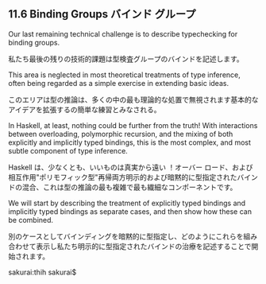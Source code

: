 ## 11.6 Binding Groups バインド グループ

Our last remaining technical challenge is to describe typechecking for binding groups.

私たち最後の残りの技術的課題は型検査グループのバインドを記述します。

This area is neglected in most theoretical treatments of type inference, often being regarded as a simple exercise in extending basic ideas.

このエリアは型の推論は、多くの中の最も理論的な処置で無視されます基本的なアイデアを拡張するの簡単な練習とみなされる。

In Haskell, at least, nothing could be further from the truth! With interactions between overloading, polymorphic recursion, and the mixing of both explicitly and implicitly typed bindings, this is the most complex, and most subtle component of type inference.

Haskell は、少なくとも、いいものは真実から遠い ！オーバー ロード、および相互作用"ポリモフィック型"再帰両方明示的および暗黙的に型指定されたバインドの混合、これは型の推論の最も複雑で最も繊細なコンポーネントです。

We will start by describing the treatment of explicitly typed bindings and implicitly typed bindings as separate cases, and then show how these can be combined.

別のケースとしてバインディングを暗黙的に型指定し、どのようにこれらを組み合わせて表示し私たち明示的に型指定されたバインドの治療を記述することで開始されます。


sakurai:thih sakurai$ 
